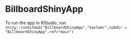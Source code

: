# BillboardShinyApp

To run the app in RStudio, run `shiny::runGitHub("BillboardShinyApp","kaslemr",subdir = "BillboardShinyApp",ref="main")`

